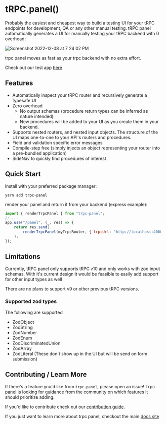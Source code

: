 # tRPC.panel()

Probably the easiest and cheapest way to build a testing UI for your tRPC endpoints for development, QA or any other manual testing. tRPC panel automatically generates a UI for manually testing your tRPC backend with 0 overhead:

![Screenshot 2022-12-08 at 7 24 02 PM](https://user-images.githubusercontent.com/12774588/206602120-017a2b3a-66c3-4bf0-bd93-90fb4bddf0cc.png)

trpc panel moves as fast as your trpc backend with no extra effort.

Check out our test app [here](https://app.trpcpanel.io)

## Features

-   Automatically inspect your tRPC router and recursively generate a typesafe UI
-   Zero overhead
    -   No output schemas (procedure return types can be inferred as nature intended)
    -   New procedures will be added to your UI as you create them in your backend.
-   Supports nested routers, and nested input objects. The structure of the UI maps one-to-one to your API's routers and procedures.
-   Field and validation specific error messages
-   Compile-step free (simply injects an object representing your router into a pre-bundled application)
-   SideNav to quickly find procedures of interest

## Quick Start
Install with your preferred package manager:

`yarn add trpc-panel`

render your panel and return it from your backend (express example):

```js
import { renderTrpcPanel } from "trpc-panel";
// ...
app.use("/panel", (_, res) => {
    return res.send(
        renderTrpcPanel(myTrpcRouter, { trpcUrl: "http://localhost:4000/trpc" })
    );
});
```

## Limitations

Currently, tRPC panel only supports tRPC v10 and only works with zod input schemas. With it's current design it would be feasible to easily add support for other input types as well

There are no plans to support v9 or other previous tRPC versions.

### Supported zod types

The following are supported

-   ZodObject
-   ZodString
-   ZodNumber
-   ZodEnum
-   ZodDiscriminatedUnion
-   ZodArray
-   ZodLiteral (These don't show up in the UI but will be send on form submission)

## Contributing / Learn More
If there's a feature you'd like from `trpc-panel`, please open an issue! Trpc panel is looking for guidance from the community on which features it should prioritize adding.

If you'd like to contribute check out our [contribution guide](https://trpcpanel.io/docs/contributing). 

If you just want to learn more about trpc panel, checkout the main [docs site](https://trpcpanel.io)
